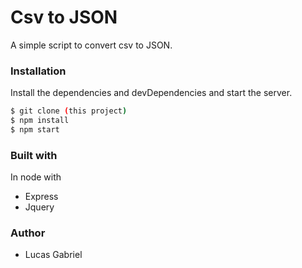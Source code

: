 # Csv to JSON

A simple script to convert csv to JSON.

### Installation

Install the dependencies and devDependencies and start the server.

```sh
$ git clone (this project)
$ npm install
$ npm start
```
### Built with

In node with

- Express
- Jquery

### Author

- Lucas Gabriel